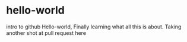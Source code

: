 # hello-world
intro to github
Hello-world, Finally learning what all this is about.
Taking another shot at pull request here
